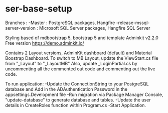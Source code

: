 # ser-base-setup
Branches :
-Master : PostgreSQL packages, Hangfire
-release-mssql-server-version : Microsoft SQL Server packages, Hangfire SQL Server

Styling based of mdbootstrap 5, bootstrap 5 and template Adminkit v2.2.0 Free version https://demo.adminkit.io/

Contains 2 Layout versions, AdminKit dashboard (default) and Material Boostrap Dashboard.
To switch to MB Layout, update the ViewStart.cs file from "_Layout" to "_LayoutMB"
Also, update _LoginPartial.cs by uncommenting all the commented out code and commenting out the live code.

To run application:
-Update the ConnectionString to your PostgreSQL database and Add in the ADAuthentication Password in the appsettings.Development file
-Run migration via Package Manager Console, "update-database" to generate database and tables.
-Update the user details in CreateRoles function within Program.cs
-Start Application.
